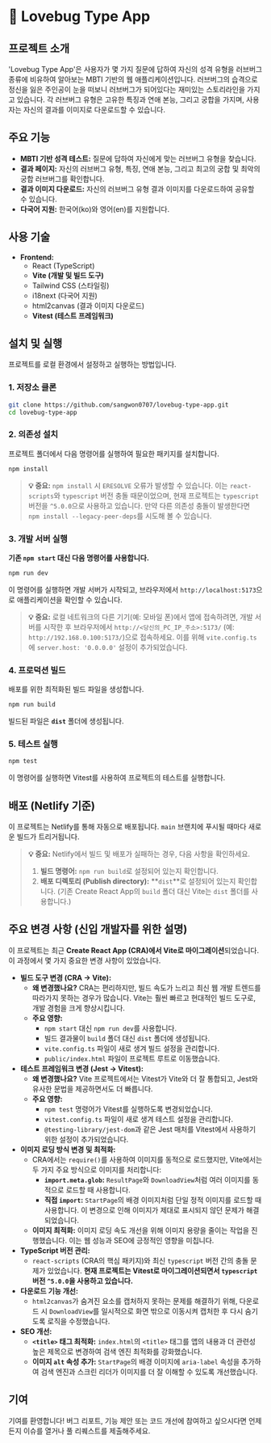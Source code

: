 # 💖 Lovebug Type App

## 프로젝트 소개

'Lovebug Type App'은 사용자가 몇 가지 질문에 답하여 자신의 성격 유형을 러브버그 종류에 비유하여 알아보는 MBTI 기반의 웹 애플리케이션입니다. 러브버그의 습격으로 정신을 잃은 주인공이 눈을 떠보니 러브버그가 되어있다는 재미있는 스토리라인을 가지고 있습니다. 각 러브버그 유형은 고유한 특징과 연애 본능, 그리고 궁합을 가지며, 사용자는 자신의 결과를 이미지로 다운로드할 수 있습니다.

## 주요 기능

-   **MBTI 기반 성격 테스트:** 질문에 답하여 자신에게 맞는 러브버그 유형을 찾습니다.
-   **결과 페이지:** 자신의 러브버그 유형, 특징, 연애 본능, 그리고 최고의 궁합 및 최악의 궁합 러브버그를 확인합니다.
-   **결과 이미지 다운로드:** 자신의 러브버그 유형 결과 이미지를 다운로드하여 공유할 수 있습니다.
-   **다국어 지원:** 한국어(ko)와 영어(en)를 지원합니다.

## 사용 기술

-   **Frontend:**
    -   React (TypeScript)
    -   **Vite (개발 및 빌드 도구)**
    -   Tailwind CSS (스타일링)
    -   i18next (다국어 지원)
    -   html2canvas (결과 이미지 다운로드)
    -   **Vitest (테스트 프레임워크)**

## 설치 및 실행

프로젝트를 로컬 환경에서 설정하고 실행하는 방법입니다.

### 1. 저장소 클론

```bash
git clone https://github.com/sangwon0707/lovebug-type-app.git
cd lovebug-type-app
```

### 2. 의존성 설치

프로젝트 폴더에서 다음 명령어를 실행하여 필요한 패키지를 설치합니다.

```bash
npm install
```

> **💡 중요:** `npm install` 시 `ERESOLVE` 오류가 발생할 수 있습니다. 이는 `react-scripts`와 `typescript` 버전 충돌 때문이었으며, 현재 프로젝트는 `typescript` 버전을 `^5.0.0`으로 사용하고 있습니다. 만약 다른 의존성 충돌이 발생한다면 `npm install --legacy-peer-deps`를 시도해 볼 수 있습니다.

### 3. 개발 서버 실행

**기존 `npm start` 대신 다음 명령어를 사용합니다.**

```bash
npm run dev
```

이 명령어를 실행하면 개발 서버가 시작되고, 브라우저에서 `http://localhost:5173`으로 애플리케이션을 확인할 수 있습니다.

> **💡 중요:** 로컬 네트워크의 다른 기기(예: 모바일 폰)에서 앱에 접속하려면, 개발 서버를 시작한 후 브라우저에서 `http://<당신의_PC_IP_주소>:5173/` (예: `http://192.168.0.100:5173/`)으로 접속하세요. 이를 위해 `vite.config.ts`에 `server.host: '0.0.0.0'` 설정이 추가되었습니다.

### 4. 프로덕션 빌드

배포를 위한 최적화된 빌드 파일을 생성합니다.

```bash
npm run build
```

빌드된 파일은 **`dist`** 폴더에 생성됩니다.

### 5. 테스트 실행

```bash
npm test
```

이 명령어를 실행하면 Vitest를 사용하여 프로젝트의 테스트를 실행합니다.

## 배포 (Netlify 기준)

이 프로젝트는 Netlify를 통해 자동으로 배포됩니다. `main` 브랜치에 푸시될 때마다 새로운 빌드가 트리거됩니다.

> **💡 중요:** Netlify에서 빌드 및 배포가 실패하는 경우, 다음 사항을 확인하세요.
> 
> 1.  **빌드 명령어:** `npm run build`로 설정되어 있는지 확인합니다.
> 2.  **배포 디렉토리 (Publish directory):** **`dist`**로 설정되어 있는지 확인합니다. (기존 Create React App의 `build` 폴더 대신 Vite는 `dist` 폴더를 사용합니다.)

## 주요 변경 사항 (신입 개발자를 위한 설명)

이 프로젝트는 최근 **Create React App (CRA)에서 Vite로 마이그레이션**되었습니다. 이 과정에서 몇 가지 중요한 변경 사항이 있었습니다.

*   **빌드 도구 변경 (CRA -> Vite):**
    *   **왜 변경했나요?** CRA는 편리하지만, 빌드 속도가 느리고 최신 웹 개발 트렌드를 따라가지 못하는 경우가 많습니다. Vite는 훨씬 빠르고 현대적인 빌드 도구로, 개발 경험을 크게 향상시킵니다.
    *   **주요 영향:**
        *   `npm start` 대신 `npm run dev`를 사용합니다.
        *   빌드 결과물이 `build` 폴더 대신 `dist` 폴더에 생성됩니다.
        *   `vite.config.ts` 파일이 새로 생겨 빌드 설정을 관리합니다.
        *   `public/index.html` 파일이 프로젝트 루트로 이동했습니다.
*   **테스트 프레임워크 변경 (Jest -> Vitest):**
    *   **왜 변경했나요?** Vite 프로젝트에서는 Vitest가 Vite와 더 잘 통합되고, Jest와 유사한 문법을 제공하면서도 더 빠릅니다.
    *   **주요 영향:**
        *   `npm test` 명령어가 Vitest를 실행하도록 변경되었습니다.
        *   `vitest.config.ts` 파일이 새로 생겨 테스트 설정을 관리합니다.
        *   `@testing-library/jest-dom`과 같은 Jest 매처를 Vitest에서 사용하기 위한 설정이 추가되었습니다.
*   **이미지 로딩 방식 변경 및 최적화:**
    *   CRA에서는 `require()`를 사용하여 이미지를 동적으로 로드했지만, Vite에서는 두 가지 주요 방식으로 이미지를 처리합니다:
        *   **`import.meta.glob`:** `ResultPage`와 `DownloadView`처럼 여러 이미지를 동적으로 로드할 때 사용합니다.
        *   **직접 `import`:** `StartPage`의 배경 이미지처럼 단일 정적 이미지를 로드할 때 사용합니다. 이 변경으로 인해 이미지가 제대로 표시되지 않던 문제가 해결되었습니다.
    *   **이미지 최적화:** 이미지 로딩 속도 개선을 위해 이미지 용량을 줄이는 작업을 진행했습니다. 이는 웹 성능과 SEO에 긍정적인 영향을 미칩니다.
*   **TypeScript 버전 관리:**
    *   `react-scripts` (CRA의 핵심 패키지)와 최신 `typescript` 버전 간의 충돌 문제가 있었습니다. **현재 프로젝트는 Vitest로 마이그레이션되면서 `typescript` 버전 `^5.0.0`을 사용하고 있습니다.**
*   **다운로드 기능 개선:**
    *   `html2canvas`가 숨겨진 요소를 캡처하지 못하는 문제를 해결하기 위해, 다운로드 시 `DownloadView`를 일시적으로 화면 밖으로 이동시켜 캡처한 후 다시 숨기도록 로직을 수정했습니다.
*   **SEO 개선:**
    *   **`<title>` 태그 최적화:** `index.html`의 `<title>` 태그를 앱의 내용과 더 관련성 높은 제목으로 변경하여 검색 엔진 최적화를 강화했습니다.
    *   **이미지 `alt` 속성 추가:** `StartPage`의 배경 이미지에 `aria-label` 속성을 추가하여 검색 엔진과 스크린 리더가 이미지를 더 잘 이해할 수 있도록 개선했습니다.

## 기여

기여를 환영합니다! 버그 리포트, 기능 제안 또는 코드 개선에 참여하고 싶으시다면 언제든지 이슈를 열거나 풀 리퀘스트를 제출해주세요.
